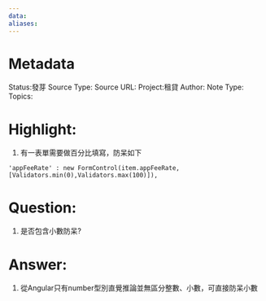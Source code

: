 ```yaml
---
data:
aliases:
---
```

# Metadata
Status:發芽
Source Type:
Source URL:
Project:租貸
Author:
Note Type:
Topics:


# Highlight:
1. 有一表單需要做百分比填寫，防呆如下
```
'appFeeRate' : new FormControl(item.appFeeRate, [Validators.min(0),Validators.max(100)]),
```
# Question:
1. 是否包含小數防呆?
# Answer:
1. 從Angular只有number型別直覺推論並無區分整數、小數，可直接防呆小數